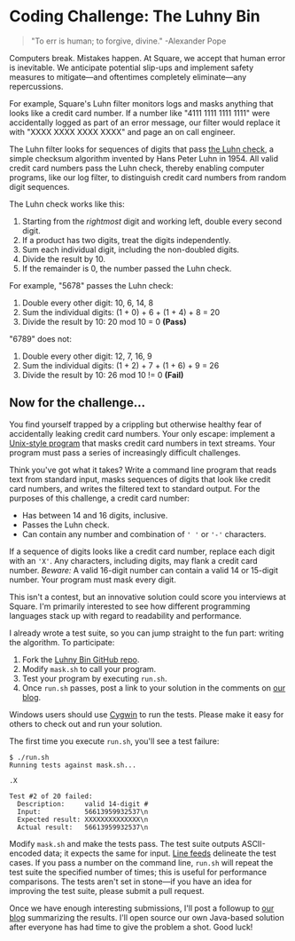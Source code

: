 Coding Challenge: The Luhny Bin
===============================

> "To err is human; to forgive, divine." -Alexander Pope

Computers break. Mistakes happen. At Square, we accept that human error is inevitable. We anticipate potential slip-ups and implement safety measures to mitigate&mdash;and oftentimes completely eliminate&mdash;any repercussions.

For example, Square's Luhn filter monitors logs and masks anything that looks like a credit card number. If a number like "4111 1111 1111 1111" were accidentally logged as part of an error message, our filter would replace it with "XXXX XXXX XXXX XXXX" and page an on call engineer.

The Luhn filter looks for sequences of digits that pass <a href="http://en.wikipedia.org/wiki/Luhn_algorithm">the Luhn check</a>, a simple checksum algorithm invented by Hans Peter Luhn in 1954. All valid credit card numbers pass the Luhn check, thereby enabling computer programs, like our log filter, to distinguish credit card numbers from random digit sequences.

The Luhn check works like this:

1. Starting from the *rightmost* digit and working left, double every second digit.
1. If a product has two digits, treat the digits independently.
1. Sum each individual digit, including the non-doubled digits.
1. Divide the result by 10.
1. If the remainder is 0, the number passed the Luhn check.

For example, "5678" passes the Luhn check:

1. Double every other digit: 10, 6, 14, 8
1. Sum the individual digits: (1 + 0) + 6 + (1 + 4) + 8 = 20
1. Divide the result by 10: 20 mod 10 = 0 **(Pass)**

"6789" does not:

1. Double every other digit: 12, 7, 16, 9
1. Sum the individual digits: (1 + 2) + 7 + (1 + 6) + 9 = 26
1. Divide the result by 10: 26 mod 10 != 0 **(Fail)**

Now for the challenge...
------------------------

You find yourself trapped by a crippling but otherwise healthy fear of accidentally leaking credit card numbers. Your only escape: implement a [Unix-style program](http://en.wikipedia.org/wiki/Unix_philosophy#McIlroy:_A_Quarter_Century_of_Unix) that masks credit card numbers in text streams. Your program must pass a series of increasingly difficult challenges.

Think you've got what it takes? Write a command line program that reads text from standard input, masks sequences of digits that look like credit card numbers, and writes the filtered text to standard output. For the purposes of this challenge, a credit card number:

- Has between 14 and 16 digits, inclusive.
- Passes the Luhn check.
- Can contain any number and combination of `' '` or `'-'` characters.

If a sequence of digits looks like a credit card number, replace each digit with an `'X'`. Any characters, including digits, may flank a credit card number. *Beware:* A valid 16-digit number can contain a valid 14 or 15-digit number. Your program must mask every digit.

This isn't a contest, but an innovative solution could score you interviews at Square. I'm primarily interested to see how different programming languages stack up with regard to readability and performance.

I already wrote a test suite, so you can jump straight to the fun part: writing the algorithm. To participate:

1. Fork the [Luhny Bin GitHub repo](https://github.com/square/luhnybin).
2. Modify `mask.sh` to call your program.
3. Test your program by executing `run.sh`.
4. Once `run.sh` passes, post a link to your solution in the comments on [our blog](http://corner.squareup.com/2011/11/luhny-bin.html).

Windows users should use [Cygwin](http://www.cygwin.com/) to run the tests. Please make it easy for others to check out and run your solution.

The first time you execute `run.sh`, you'll see a test failure:

    $ ./run.sh 
    Running tests against mask.sh...
    
    .X
    
    Test #2 of 20 failed:
      Description:     valid 14-digit #
      Input:           56613959932537\n
      Expected result: XXXXXXXXXXXXXX\n
      Actual result:   56613959932537\n

Modify `mask.sh` and make the tests pass. The test suite outputs ASCII-encoded data; it expects the same for input. [Line feeds](http://en.wikipedia.org/wiki/Newline) delineate the test cases. If you pass a number on the command line, `run.sh` will repeat the test suite the specified number of times; this is useful for performance comparisons. The tests aren't set in stone&mdash;if you have an idea for improving the test suite, please submit a pull request.

Once we have enough interesting submissions, I'll post a followup to [our blog](http://corner.squareup.com/) summarizing the results. I'll open source our own Java-based solution after everyone has had time to give the problem a shot. Good luck!
